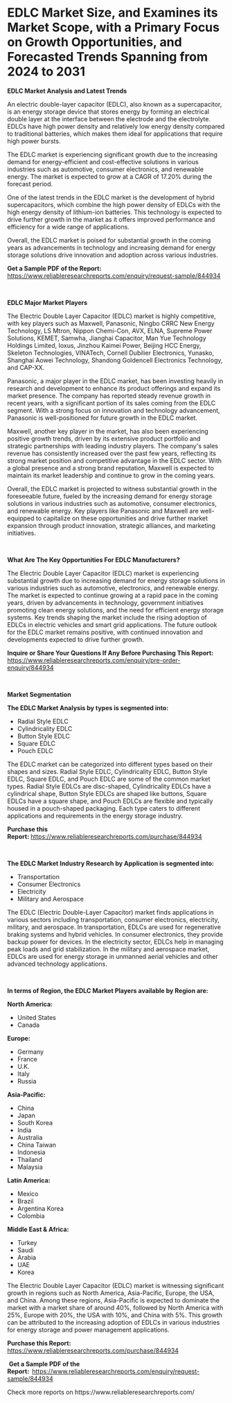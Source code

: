 <p><h1>EDLC Market Size, and Examines its Market Scope, with a Primary Focus on Growth Opportunities, and Forecasted Trends Spanning from 2024 to 2031</h1></p><p><strong>EDLC Market Analysis and Latest Trends</strong></p>
<p><p>An electric double-layer capacitor (EDLC), also known as a supercapacitor, is an energy storage device that stores energy by forming an electrical double layer at the interface between the electrode and the electrolyte. EDLCs have high power density and relatively low energy density compared to traditional batteries, which makes them ideal for applications that require high power bursts.</p><p>The EDLC market is experiencing significant growth due to the increasing demand for energy-efficient and cost-effective solutions in various industries such as automotive, consumer electronics, and renewable energy. The market is expected to grow at a CAGR of 17.20% during the forecast period.</p><p>One of the latest trends in the EDLC market is the development of hybrid supercapacitors, which combine the high power density of EDLCs with the high energy density of lithium-ion batteries. This technology is expected to drive further growth in the market as it offers improved performance and efficiency for a wide range of applications.</p><p>Overall, the EDLC market is poised for substantial growth in the coming years as advancements in technology and increasing demand for energy storage solutions drive innovation and adoption across various industries.</p></p>
<p><strong>Get a Sample PDF of the Report:&nbsp;</strong> <a href="https://www.reliableresearchreports.com/enquiry/request-sample/844934">https://www.reliableresearchreports.com/enquiry/request-sample/844934</a></p>
<p>&nbsp;</p>
<p><strong>EDLC Major Market Players</strong></p>
<p><p>The Electric Double Layer Capacitor (EDLC) market is highly competitive, with key players such as Maxwell, Panasonic, Ningbo CRRC New Energy Technology, LS Mtron, Nippon Chemi-Con, AVX, ELNA, Supreme Power Solutions, KEMET, Samwha, Jianghai Capacitor, Man Yue Technology Holdings Limited, Ioxus, Jinzhou Kaimei Power, Beijing HCC Energy, Skeleton Technologies, VINATech, Cornell Dubilier Electronics, Yunasko, Shanghai Aowei Technology, Shandong Goldencell Electronics Technology, and CAP-XX.</p><p>Panasonic, a major player in the EDLC market, has been investing heavily in research and development to enhance its product offerings and expand its market presence. The company has reported steady revenue growth in recent years, with a significant portion of its sales coming from the EDLC segment. With a strong focus on innovation and technology advancement, Panasonic is well-positioned for future growth in the EDLC market.</p><p>Maxwell, another key player in the market, has also been experiencing positive growth trends, driven by its extensive product portfolio and strategic partnerships with leading industry players. The company's sales revenue has consistently increased over the past few years, reflecting its strong market position and competitive advantage in the EDLC sector. With a global presence and a strong brand reputation, Maxwell is expected to maintain its market leadership and continue to grow in the coming years.</p><p>Overall, the EDLC market is projected to witness substantial growth in the foreseeable future, fueled by the increasing demand for energy storage solutions in various industries such as automotive, consumer electronics, and renewable energy. Key players like Panasonic and Maxwell are well-equipped to capitalize on these opportunities and drive further market expansion through product innovation, strategic alliances, and marketing initiatives.</p></p>
<p>&nbsp;</p>
<p><strong>What Are The Key Opportunities For EDLC Manufacturers?</strong></p>
<p><p>The Electric Double Layer Capacitor (EDLC) market is experiencing substantial growth due to increasing demand for energy storage solutions in various industries such as automotive, electronics, and renewable energy. The market is expected to continue growing at a rapid pace in the coming years, driven by advancements in technology, government initiatives promoting clean energy solutions, and the need for efficient energy storage systems. Key trends shaping the market include the rising adoption of EDLCs in electric vehicles and smart grid applications. The future outlook for the EDLC market remains positive, with continued innovation and developments expected to drive further growth.</p></p>
<p><strong>Inquire or Share Your Questions If Any Before Purchasing This Report:</strong> <a href="https://www.reliableresearchreports.com/enquiry/pre-order-enquiry/844934">https://www.reliableresearchreports.com/enquiry/pre-order-enquiry/844934</a></p>
<p>&nbsp;</p>
<p><strong>Market Segmentation</strong></p>
<p><strong>The EDLC Market Analysis by types is segmented into:</strong></p>
<p><ul><li>Radial Style EDLC</li><li>Cylindricality EDLC</li><li>Button Style EDLC</li><li>Square EDLC</li><li>Pouch EDLC</li></ul></p>
<p><p>The EDLC market can be categorized into different types based on their shapes and sizes. Radial Style EDLC, Cylindricality EDLC, Button Style EDLC, Square EDLC, and Pouch EDLC are some of the common market types. Radial Style EDLCs are disc-shaped, Cylindricality EDLCs have a cylindrical shape, Button Style EDLCs are shaped like buttons, Square EDLCs have a square shape, and Pouch EDLCs are flexible and typically housed in a pouch-shaped packaging. Each type caters to different applications and requirements in the energy storage industry.</p></p>
<p><strong>Purchase this Report:&nbsp;</strong><a href="https://www.reliableresearchreports.com/purchase/844934">https://www.reliableresearchreports.com/purchase/844934</a></p>
<p>&nbsp;</p>
<p><strong>The EDLC Market Industry Research by Application is segmented into:</strong></p>
<p><ul><li>Transportation</li><li>Consumer Electronics</li><li>Electricity</li><li>Military and Aerospace</li></ul></p>
<p><p>The EDLC (Electric Double-Layer Capacitor) market finds applications in various sectors including transportation, consumer electronics, electricity, military, and aerospace. In transportation, EDLCs are used for regenerative braking systems and hybrid vehicles. In consumer electronics, they provide backup power for devices. In the electricity sector, EDLCs help in managing peak loads and grid stabilization. In the military and aerospace market, EDLCs are used for energy storage in unmanned aerial vehicles and other advanced technology applications.</p></p>
<p>&nbsp;</p>
<p><strong>In terms of Region, the EDLC Market Players available by Region are:</strong></p>
<p>
    <p> <strong> North America: </strong>
        <ul>
            <li>United States</li>
            <li>Canada</li>
        </ul>
        </p> 
    <p> <strong> Europe: </strong>
        <ul>
            <li>Germany</li>
            <li>France</li>
            <li>U.K.</li>
            <li>Italy</li>
            <li>Russia</li>
        </ul>
        </p> 
    <p> <strong> Asia-Pacific: </strong>
        <ul>
            <li>China</li>
            <li>Japan</li>
            <li>South Korea</li>
            <li>India</li>
            <li>Australia</li>
            <li>China Taiwan</li>
            <li>Indonesia</li>
            <li>Thailand</li>
            <li>Malaysia</li>
        </ul>
        </p> 
    <p> <strong> Latin America: </strong>
        <ul>
            <li>Mexico</li>
            <li>Brazil</li>
            <li>Argentina Korea</li>
            <li>Colombia</li>
        </ul>
        </p> 
    <p> <strong> Middle East & Africa: </strong>
        <ul>
            <li>Turkey</li>
            <li>Saudi</li>
            <li>Arabia</li>
            <li>UAE</li>
            <li>Korea</li>
        </ul>
    </p>
    </p>
<p><p>The Electric Double Layer Capacitor (EDLC) market is witnessing significant growth in regions such as North America, Asia-Pacific, Europe, the USA, and China. Among these regions, Asia-Pacific is expected to dominate the market with a market share of around 40%, followed by North America with 25%, Europe with 20%, the USA with 10%, and China with 5%. This growth can be attributed to the increasing adoption of EDLCs in various industries for energy storage and power management applications.</p></p>
<p><strong>Purchase this Report: </strong><a href="https://www.reliableresearchreports.com/purchase/844934">https://www.reliableresearchreports.com/purchase/844934</a></p>
<p>&nbsp;<strong>Get a Sample PDF of the Report:&nbsp;&nbsp;</strong><a href="https://www.reliableresearchreports.com/enquiry/request-sample/844934">https://www.reliableresearchreports.com/enquiry/request-sample/844934</a></p>
<p><strong></strong></p>
<p>Check more reports on https://www.reliableresearchreports.com/</p>
